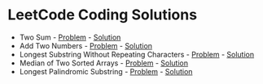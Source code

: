 # LeetCode Coding Solutions

* Two Sum - [Problem](https://leetcode.com/problems/two-sum) - [Solution](https://github.com/v1n337/leetcode/tree/master/two-sum/src/ca/uwaterloo)
* Add Two Numbers - [Problem](https://leetcode.com/problems/add-two-numbers) - [Solution](https://github.com/v1n337/leetcode/tree/master/add-two-numbers/src/ca/uwaterloo)
* Longest Substring Without Repeating Characters - [Problem](https://leetcode.com/problems/longest-substring-without-repeating-characters) - [Solution](https://github.com/v1n337/leetcode/tree/master/longest-substring-without-repeating-characters/src/ca/uwaterloo)
* Median of Two Sorted Arrays - [Problem](https://leetcode.com/problems/median-of-two-sorted-arrays) - [Solution](https://github.com/v1n337/leetcode/tree/master/median-of-two-sorted-arrays/src/ca/uwaterloo)
* Longest Palindromic Substring - [Problem](https://leetcode.com/problems/longest-palindromic-substring) - [Solution](https://github.com/v1n337/leetcode/tree/master/longest-palindromic-substring/src/ca/uwaterloo)
